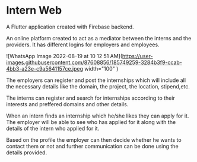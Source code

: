 # Intern Web

A Flutter application created with Firebase backend. 


An online platform created to act as a mediator between the interns and the providers. It has different logins for employers and employees. 

![WhatsApp Image 2022-08-19 at 10 12 51 AM](https://user-images.githubusercontent.com/87608856/185749259-3284b3f9-ccab-4bb3-a23e-c9a5641157ce.jpeg width="100" )

The employers can register and post the internships which will include all the necessary details like the domain, the project, the location, stipend,etc. 

The interns can register and search for internships according to their interests and preffered domains and other details.

When an intern finds an internship which he/she likes they can apply for it. The employer will be able to see who has applied for it along with the details of the intern who applied for it.

Based on the profile the employer can then decide whether he wants to contact them or not and further communication can be done using the details provided.


